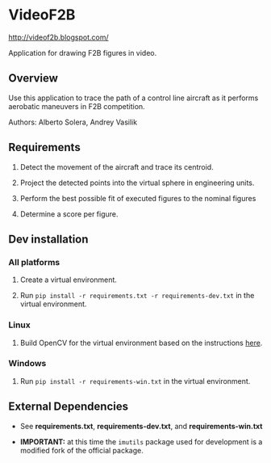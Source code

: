 # VideoF2B

http://videof2b.blogspot.com/

Application for drawing F2B figures in video.

## Overview

Use this application to trace the path of a control line aircraft as it performs aerobatic maneuvers in F2B competition.

Authors: Alberto Solera, Andrey Vasilik

## Requirements

1. Detect the movement of the aircraft and trace its centroid.

1. Project the detected points into the virtual sphere in engineering units.

1. Perform the best possible fit of executed figures to the nominal figures

1. Determine a score per figure.

## Dev installation

### All platforms

1. Create a virtual environment.

1. Run `pip install -r requirements.txt -r requirements-dev.txt` in the virtual environment.

### Linux

1. Build OpenCV for the virtual environment based on the instructions [here](https://www.pyimagesearch.com/2018/08/15/how-to-install-opencv-4-on-ubuntu/).

### Windows

1. Run `pip install -r requirements-win.txt` in the virtual environment.

## External Dependencies

* See **requirements.txt**, **requirements-dev.txt**, and **requirements-win.txt**

* **IMPORTANT:** at this time the `imutils` package used for development is a modified fork of the official package.
